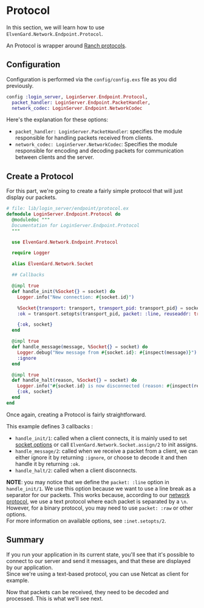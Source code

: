 # Protocol

In this section, we will learn how to use `ElvenGard.Network.Endpoint.Protocol`.

An Protocol is wrapper around [Ranch protocols](https://ninenines.eu/docs/en/ranch/2.1/guide/protocols/).

## Configuration

Configuration is performed via the `config/config.exs` file as you did previously.

```elixir
config :login_server, LoginServer.Endpoint.Protocol,
  packet_handler: LoginServer.Endpoint.PacketHandler,
  network_codec: LoginServer.Endpoint.NetworkCodec
```

Here's the explanation for these options:

  - `packet_handler: LoginServer.PacketHandler`: specifies the module responsible for
    handling packets received from clients.
  - `network_codec: LoginServer.NetworkCodec`: Specifies the module responsible for 
    encoding and decoding packets for communication between clients and the server.

## Create a Protocol

For this part, we're going to create a fairly simple protocol that will just display 
our packets.

```elixir
# file: lib/login_server/endpoint/protocol.ex
defmodule LoginServer.Endpoint.Protocol do
  @moduledoc """
  Documentation for LoginServer.Endpoint.Protocol
  """

  use ElvenGard.Network.Endpoint.Protocol

  require Logger

  alias ElvenGard.Network.Socket

  ## Callbacks

  @impl true
  def handle_init(%Socket{} = socket) do
    Logger.info("New connection: #{socket.id}")

    %Socket{transport: transport, transport_pid: transport_pid} = socket
    :ok = transport.setopts(transport_pid, packet: :line, reuseaddr: true)

    {:ok, socket}
  end

  @impl true
  def handle_message(message, %Socket{} = socket) do
    Logger.debug("New message from #{socket.id}: #{inspect(message)}")
    :ignore
  end

  @impl true
  def handle_halt(reason, %Socket{} = socket) do
    Logger.info("#{socket.id} is now disconnected (reason: #{inspect(reason)})")
    {:ok, socket}
  end
end
```

Once again, creating a Protocol is fairly straightforward.

This example defines 3 callbacks :

  - `handle_init/1`: called when a client connects, it is mainly used to set 
    [socket options](https://www.erlang.org/doc/man/inet#setopts-2) or 
    call `ElvenGard.Network.Socket.assign/2` to init assigns.
  - `handle_message/2`: called when we receive a packet from a client, we can 
    either ignore it by returning `:ignore`, or choose to decode it and then 
    handle it by returning `:ok`.
  - `handle_halt/2`: called when a client disconnects.

**NOTE**: you may notice that we define the `packet: :line` option in `handle_init/1`. 
We use this option because we want to use a line break as a separator for our packets. 
This works because, according to our [network protocol](network_protocol.html), we use 
a text protocol where each packet is separated by a `\n`. However, for a binary protocol, 
you may need to use `packet: :raw` or other options.  
For more information on available options, see `:inet.setopts/2`.

## Summary

If you run your application in its current state, you'll see that it's possible 
to connect to our server and send it messages, and that these are displayed by 
our application.  
Since we're using a text-based protocol, you can use Netcat as client for example.

Now that packets can be received, they need to be decoded and processed. 
This is what we'll see next.
